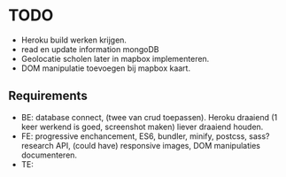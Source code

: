 # TODO

- Heroku build werken krijgen.
- read en update information mongoDB
- Geolocatie scholen later in mapbox implementeren.
- DOM manipulatie toevoegen bij mapbox kaart.

## Requirements

- BE: database connect, (twee van crud toepassen). Heroku draaiend (1 keer werkend is goed, screenshot maken) liever draaiend houden.
- FE: progressive enchancement, ES6, bundler, minify, postcss, sass? research API, (could have) responsive images, DOM manipulaties documenteren.
- TE:
